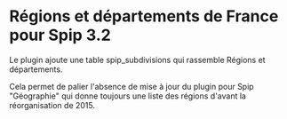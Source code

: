 # Régions et départements de France pour Spip 3.2

Le plugin ajoute une table spip_subdivisions qui rassemble
Régions et départements.

Cela permet de palier l'absence de mise à jour du plugin pour Spip "Géographie"
qui donne toujours une liste des régions d'avant la réorganisation
de 2015.
